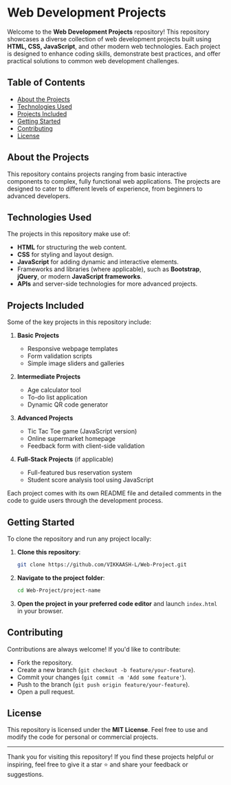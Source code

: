 
# Web Development Projects

Welcome to the **Web Development Projects** repository! This repository showcases a diverse collection of web development projects built using **HTML, CSS, JavaScript**, and other modern web technologies. Each project is designed to enhance coding skills, demonstrate best practices, and offer practical solutions to common web development challenges.

## Table of Contents
- [About the Projects](#about-the-projects)
- [Technologies Used](#technologies-used)
- [Projects Included](#projects-included)
- [Getting Started](#getting-started)
- [Contributing](#contributing)
- [License](#license)

## About the Projects
This repository contains projects ranging from basic interactive components to complex, fully functional web applications. The projects are designed to cater to different levels of experience, from beginners to advanced developers.

## Technologies Used
The projects in this repository make use of:
- **HTML** for structuring the web content.
- **CSS** for styling and layout design.
- **JavaScript** for adding dynamic and interactive elements.
- Frameworks and libraries (where applicable), such as **Bootstrap**, **jQuery**, or modern **JavaScript frameworks**.
- **APIs** and server-side technologies for more advanced projects.

## Projects Included
Some of the key projects in this repository include:

1. **Basic Projects**
   - Responsive webpage templates
   - Form validation scripts
   - Simple image sliders and galleries

2. **Intermediate Projects**
   - Age calculator tool
   - To-do list application
   - Dynamic QR code generator

3. **Advanced Projects**
   - Tic Tac Toe game (JavaScript version)
   - Online supermarket homepage
   - Feedback form with client-side validation

4. **Full-Stack Projects** (if applicable)
   - Full-featured bus reservation system
   - Student score analysis tool using JavaScript

Each project comes with its own README file and detailed comments in the code to guide users through the development process.

## Getting Started
To clone the repository and run any project locally:
1. **Clone this repository**:
   ```bash
   git clone https://github.com/VIKKAASH-L/Web-Project.git
   ```
2. **Navigate to the project folder**:
   ```bash
   cd Web-Project/project-name
   ```
3. **Open the project in your preferred code editor** and launch `index.html` in your browser.

## Contributing
Contributions are always welcome! If you'd like to contribute:
- Fork the repository.
- Create a new branch (`git checkout -b feature/your-feature`).
- Commit your changes (`git commit -m 'Add some feature'`).
- Push to the branch (`git push origin feature/your-feature`).
- Open a pull request.

## License
This repository is licensed under the **MIT License**. Feel free to use and modify the code for personal or commercial projects.

---

Thank you for visiting this repository! If you find these projects helpful or inspiring, feel free to give it a star ⭐ and share your feedback or suggestions.

